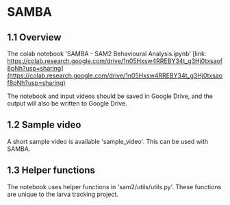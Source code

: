 # SAMBA

## 1.1 Overview

The colab notebook 'SAMBA - SAM2 Behavioural Analysis.ipynb' [link: https://colab.research.google.com/drive/1n05Hxsw4RREBY34t_g3Hj0txsaof8pNh?usp=sharing](https://colab.research.google.com/drive/1n05Hxsw4RREBY34t_g3Hj0txsaof8pNh?usp=sharing)

The notebook and input videos should be saved in Google Drive, and the output will also be written to Google Drive.

## 1.2 Sample video

A short sample video is available 'sample_video'. This can be used with SAMBA.

## 1.3 Helper functions
The notebook uses helper functions in 'sam2/utils/utils.py'. These functions are unique to the larva tracking project.
